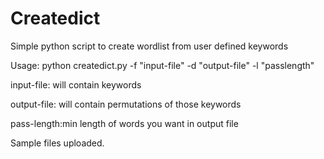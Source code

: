 # Createdict
Simple python script to create wordlist from user defined keywords

Usage: python createdict.py -f "input-file" -d "output-file" -l "passlength"

input-file: will contain keywords

output-file: will contain permutations of those keywords

pass-length:min length of words you want in output file

Sample files uploaded.
